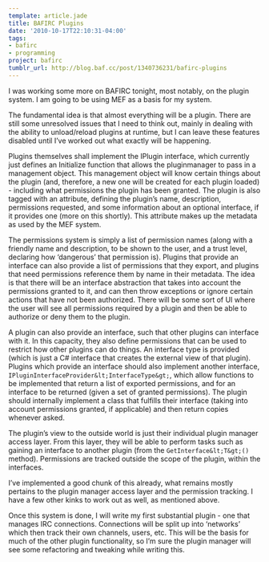 ```yaml
---
template: article.jade
title: BAFIRC Plugins
date: '2010-10-17T22:10:31-04:00'
tags:
- bafirc
- programming
project: bafirc
tumblr_url: http://blog.baf.cc/post/1340736231/bafirc-plugins
---
```

I was working some more on BAFIRC tonight, most notably, on the plugin system. I am going to be using MEF as a basis for my system.

The fundamental idea is that almost everything will be a plugin. There are still some unresolved issues that I need to think out, mainly in dealing with the ability to unload/reload plugins at runtime, but I can leave these features disabled until I’ve worked out what exactly will be happening.

Plugins themselves shall implement the IPlugin interface, which currently just defines an Initialize function that allows the pluginmanager to pass in a management object. This management object will know certain things about the plugin (and, therefore, a new one will be created for each plugin loaded) - including what permissions the plugin has been granted. The plugin is also tagged with an attribute, defining the plugin’s name, description, permissions requested, and some information about an optional interface, if it provides one (more on this shortly). This attribute makes up the metadata as used by the MEF system.

The permissions system is simply a list of permission names (along with a friendly name and description, to be shown to the user, and a trust level, declaring how ‘dangerous’ that permission is). Plugins that provide an interface can also provide a list of permissions that they export, and plugins that need permissions reference them by name in their metadata. The idea is that there will be an interface abstraction that takes into account the permissions granted to it, and can then throw exceptions or ignore certain actions that have not been authorized. There will be some sort of UI where the user will see all permissions required by a plugin and then be able to authorize or deny them to the plugin.

A plugin can also provide an interface, such that other plugins can interface with it. In this capacity, they also define permissions that can be used to restrict how other plugins can do things. An interface type is provided (which is just a C# interface that creates the external view of that plugin). Plugins which provide an interface should also implement another interface, `IPluginInterfaceProvider&lt;InterfaceType&gt;`, which allow functions to be implemented that return a list of exported permissions, and for an interface to be returned (given a set of granted permissions). The plugin should internally implement a class that fulfills their interface (taking into account permissions granted, if applicable) and then return copies whenever asked.

The plugin’s view to the outside world is just their individual plugin manager access layer. From this layer, they will be able to perform tasks such as gaining an interface to another plugin (from the `GetInterface&lt;T&gt;()` method). Permissions are tracked outside the scope of the plugin, within the interfaces.

I’ve implemented a good chunk of this already, what remains mostly pertains to the plugin manager access layer and the permission tracking. I have a few other kinks to work out as well, as mentioned above.

Once this system is done, I will write my first substantial plugin - one that manages IRC connections. Connections will be split up into ‘networks’ which then track their own channels, users, etc. This will be the basis for much of the other plugin functionality, so I’m sure the plugin manager will see some refactoring and tweaking while writing this.